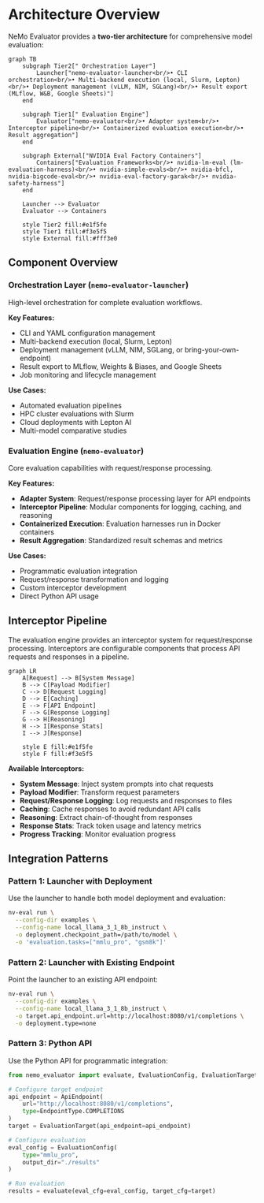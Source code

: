 # Architecture Overview

NeMo Evaluator provides a **two-tier architecture** for comprehensive model evaluation:

```{mermaid}
graph TB
    subgraph Tier2[" Orchestration Layer"]
        Launcher["nemo-evaluator-launcher<br/>• CLI orchestration<br/>• Multi-backend execution (local, Slurm, Lepton)<br/>• Deployment management (vLLM, NIM, SGLang)<br/>• Result export (MLflow, W&B, Google Sheets)"]
    end
    
    subgraph Tier1[" Evaluation Engine"]
        Evaluator["nemo-evaluator<br/>• Adapter system<br/>• Interceptor pipeline<br/>• Containerized evaluation execution<br/>• Result aggregation"]
    end
    
    subgraph External["NVIDIA Eval Factory Containers"]
        Containers["Evaluation Frameworks<br/>• nvidia-lm-eval (lm-evaluation-harness)<br/>• nvidia-simple-evals<br/>• nvidia-bfcl, nvidia-bigcode-eval<br/>• nvidia-eval-factory-garak<br/>• nvidia-safety-harness"]
    end
    
    Launcher --> Evaluator
    Evaluator --> Containers
    
    style Tier2 fill:#e1f5fe
    style Tier1 fill:#f3e5f5
    style External fill:#fff3e0
```

## Component Overview

### **Orchestration Layer** (`nemo-evaluator-launcher`)

High-level orchestration for complete evaluation workflows.

**Key Features:**

- CLI and YAML configuration management
- Multi-backend execution (local, Slurm, Lepton)
- Deployment management (vLLM, NIM, SGLang, or bring-your-own-endpoint)
- Result export to MLflow, Weights & Biases, and Google Sheets
- Job monitoring and lifecycle management

**Use Cases:**

- Automated evaluation pipelines
- HPC cluster evaluations with Slurm
- Cloud deployments with Lepton AI
- Multi-model comparative studies

### **Evaluation Engine** (`nemo-evaluator`)

Core evaluation capabilities with request/response processing.

**Key Features:**

- **Adapter System**: Request/response processing layer for API endpoints
- **Interceptor Pipeline**: Modular components for logging, caching, and reasoning
- **Containerized Execution**: Evaluation harnesses run in Docker containers
- **Result Aggregation**: Standardized result schemas and metrics

**Use Cases:**

- Programmatic evaluation integration
- Request/response transformation and logging
- Custom interceptor development
- Direct Python API usage

## Interceptor Pipeline

The evaluation engine provides an interceptor system for request/response processing. Interceptors are configurable components that process API requests and responses in a pipeline.

```{mermaid}
graph LR
    A[Request] --> B[System Message]
    B --> C[Payload Modifier]
    C --> D[Request Logging]
    D --> E[Caching]
    E --> F[API Endpoint]
    F --> G[Response Logging]
    G --> H[Reasoning]
    H --> I[Response Stats]
    I --> J[Response]
    
    style E fill:#e1f5fe
    style F fill:#f3e5f5
```

**Available Interceptors:**

- **System Message**: Inject system prompts into chat requests
- **Payload Modifier**: Transform request parameters
- **Request/Response Logging**: Log requests and responses to files
- **Caching**: Cache responses to avoid redundant API calls
- **Reasoning**: Extract chain-of-thought from responses
- **Response Stats**: Track token usage and latency metrics
- **Progress Tracking**: Monitor evaluation progress

## Integration Patterns

### **Pattern 1: Launcher with Deployment**

Use the launcher to handle both model deployment and evaluation:

```bash
nv-eval run \
  --config-dir examples \
  --config-name local_llama_3_1_8b_instruct \
  -o deployment.checkpoint_path=/path/to/model \
  -o 'evaluation.tasks=["mmlu_pro", "gsm8k"]'
```

### **Pattern 2: Launcher with Existing Endpoint**

Point the launcher to an existing API endpoint:

```bash
nv-eval run \
  --config-dir examples \
  --config-name local_llama_3_1_8b_instruct \
  -o target.api_endpoint.url=http://localhost:8080/v1/completions \
  -o deployment.type=none
```

### **Pattern 3: Python API**

Use the Python API for programmatic integration:

```python
from nemo_evaluator import evaluate, EvaluationConfig, EvaluationTarget, ApiEndpoint, EndpointType

# Configure target endpoint
api_endpoint = ApiEndpoint(
    url="http://localhost:8080/v1/completions",
    type=EndpointType.COMPLETIONS
)
target = EvaluationTarget(api_endpoint=api_endpoint)

# Configure evaluation
eval_config = EvaluationConfig(
    type="mmlu_pro",
    output_dir="./results"
)

# Run evaluation
results = evaluate(eval_cfg=eval_config, target_cfg=target)
```
